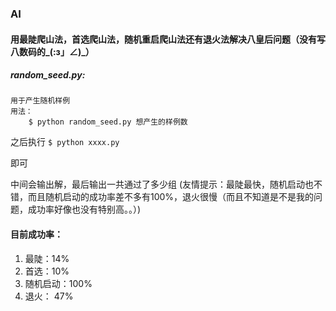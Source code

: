 ### AI
#### 用最陡爬山法，首选爬山法，随机重启爬山法还有退火法解决八皇后问题（没有写八数码的_(:з」∠)_）

##### random_seed.py:
    用于产生随机样例
    用法：
        $ python random_seed.py 想产生的样例数

之后执行
    ```$ python xxxx.py```

即可

中间会输出解，最后输出一共通过了多少组
(友情提示：最陡最快，随机启动也不错，而且随机启动的成功率差不多有100%，退火很慢（而且不知道是不是我的问题，成功率好像也没有特别高。。）)

#### 目前成功率：
1. 最陡：14%
2. 首选：10%
3. 随机启动：100%
4. 退火： 47%